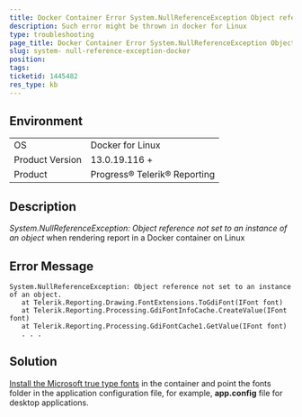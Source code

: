 ```yaml
---
title: Docker Container Error System.NullReferenceException Object reference not set to an instance of an object
description: Such error might be thrown in docker for Linux 
type: troubleshooting
page_title: Docker Container Error System.NullReferenceException Object reference not set to an instance of an object. at Telerik.Reporting.Drawing.FontExtensions.ToGdiFont(IFont font)
slug: system- null-reference-exception-docker
position: 
tags: 
ticketid: 1445482
res_type: kb
---
```


## Environment
<table>
	<tbody>
		<tr>
			<td>OS</td>
			<td>Docker for Linux</td>
		</tr>
		<tr>
			<td>Product Version</td>
			<td>13.0.19.116 +</td>
		</tr>
		<tr>
			<td>Product</td>
			<td>Progress® Telerik® Reporting</td>
		</tr>
	</tbody>
</table>


## Description
_System.NullReferenceException: Object reference not set to an instance of an object_ when rendering report in a Docker container on Linux

## Error Message
```
System.NullReferenceException: Object reference not set to an instance of an object.
   at Telerik.Reporting.Drawing.FontExtensions.ToGdiFont(IFont font)
   at Telerik.Reporting.Processing.GdiFontInfoCache.CreateValue(IFont font)
   at Telerik.Reporting.Processing.GdiFontCache1.GetValue(IFont font)
   . . .
```

## Solution
[Install the Microsoft true type fonts](https://www.maketecheasier.com/install-microsoft-truetype-fonts-linux/) in the container and point the fonts folder in the application configuration file, for example, __app.config__ file for desktop applications.


